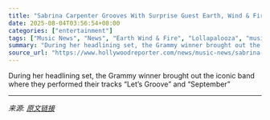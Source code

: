 ```yaml
---
title: "Sabrina Carpenter Grooves With Surprise Guest Earth, Wind & Fire at Lollapalooza"
date: 2025-08-04T03:56:54+08:00
categories: ["entertainment"]
tags: ["Music News", "News", "Earth Wind & Fire", "Lollapalooza", "music", "Sabrina Carpenter"]
summary: "During her headlining set, the Grammy winner brought out the iconic band where they performed their tracks “Let’s Groove” and “September”"
source_url: "https://www.hollywoodreporter.com/news/music-news/sabrina-carpenter-lollapalooza-earth-wind-and-fire-1236336603/"
---
```


During her headlining set, the Grammy winner brought out the iconic band where they performed their tracks “Let’s Groove” and “September”

---

*来源: [原文链接](https://www.hollywoodreporter.com/news/music-news/sabrina-carpenter-lollapalooza-earth-wind-and-fire-1236336603/)*

